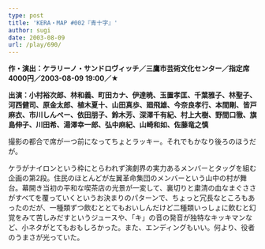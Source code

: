 ```yaml
---
type: post
title: 'KERA・MAP #002『青十字』'
author: sugi
date: 2003-08-09
url: /play/690/
---
```

**作・演出：ケラリーノ・サンドロヴィッチ／三鷹市芸術文化センター／指定席4000円／2003-08-09 19:00／★**

**出演：小村裕次郎、林和義、町田カナ、伊達暁、玉置孝匡、千葉雅子、林聖子、河西健司、原金太郎、植木夏十、山田真歩、廻飛雄、今奈良孝行、本間剛、皆戸麻衣、市川しんぺー、依田朋子、鈴木芳、深澤千有紀、村上大樹、野間口徹、旗島伸子、川田希、湯澤幸一郎、弘中麻紀、山崎和如、佐藤竜之慎**

撮影の都合で席が一つ前になってちょとラッキー。それでもかなり後ろのほうだが。

ケラがナイロンという枠にとらわれず演劇界の実力あるメンバーとタッグを組む企画の第2段。住民のほとんどが左翼革命集団のメンバーという山中の村が舞台。幕開き当初の平和な喫茶店の光景が一変して、裏切りと粛清の血なまぐささがすべてを覆っていくというお決まりのパターンで、ちょっと冗長なところもあったのだが、一種類ずつ飲むととてもおいしんだけど二種類いっしょに飲むと幻覚をみて苦しみだすというジュースや、「キ」の音の発音が独特なキッキマンなど、小ネタがとてもおもしろかった。また、エンディングもいい。何より、役者のうまさが光っていた。

